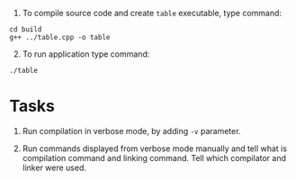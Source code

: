 1. To compile source code and create `table` executable, type command:
```
cd build
g++ ../table.cpp -o table
```
2. To run application type command:

```
./table
```


# Tasks

1. Run compilation in verbose mode, by adding `-v` parameter.

2. Run commands displayed from verbose mode manually and tell what is compilation command and linking command. Tell which compilator and linker were used.
